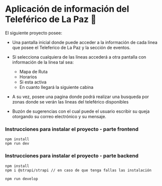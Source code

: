 ﻿# Aplicación de información del Teleférico de La Paz 🚠
 

El siguiente proyecto posee:

* Una pantalla inicial donde puede acceder a la información de cada linea que posee el Teleferico de La Paz y la sección de eventos.
  
* Si selecciona cualquiera de las lineas accederá a otra pantalla con información de la linea tal sea:
    * Mapa de Ruta
    * Horarios
    * Si esta activa
    * En cuanto llegará la siguiente cabina

 * A su vez, posee una pagina donde podrá realizar una busqueda por zonas donde se verán las lineas del teleférico disponibles

 * Buzón de sugerencias con el cual puede el usuario escribir su queja otorgando su correo electrónico y su mensaje.

### Instrucciones para instalar el proyecto - parte frontend
```
npm install
npm run dev
```



### Instrucciones para instalar el proyecto - parte backend
```
npm install
npm i @strapi/strapi // en caso de que tenga fallas las instalación

npm run develop
```
